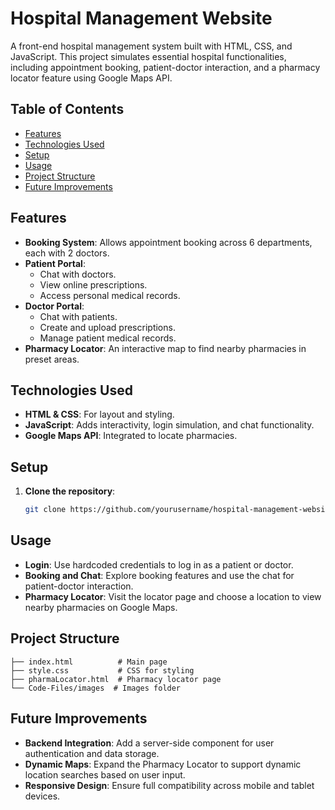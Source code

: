 # Hospital Management Website

A front-end hospital management system built with HTML, CSS, and JavaScript. This project simulates essential hospital functionalities, including appointment booking, patient-doctor interaction, and a pharmacy locator feature using Google Maps API.

## Table of Contents
- [Features](#features)
- [Technologies Used](#technologies-used)
- [Setup](#setup)
- [Usage](#usage)
- [Project Structure](#project-structure)
- [Future Improvements](#future-improvements)

## Features

- **Booking System**: Allows appointment booking across 6 departments, each with 2 doctors.
- **Patient Portal**:
  - Chat with doctors.
  - View online prescriptions.
  - Access personal medical records.
- **Doctor Portal**:
  - Chat with patients.
  - Create and upload prescriptions.
  - Manage patient medical records.
- **Pharmacy Locator**: An interactive map to find nearby pharmacies in preset areas.

## Technologies Used

- **HTML & CSS**: For layout and styling.
- **JavaScript**: Adds interactivity, login simulation, and chat functionality.
- **Google Maps API**: Integrated to locate pharmacies.

## Setup

1. **Clone the repository**:
   ```bash
   git clone https://github.com/yourusername/hospital-management-website.git

## Usage

- **Login**: Use hardcoded credentials to log in as a patient or doctor.
- **Booking and Chat**: Explore booking features and use the chat for patient-doctor interaction.
- **Pharmacy Locator**: Visit the locator page and choose a location to view nearby pharmacies on Google Maps.

## Project Structure

```plaintext
├── index.html          # Main page
├── style.css           # CSS for styling
├── pharmaLocator.html  # Pharmacy locator page
└── Code-Files/images  # Images folder
```

## Future Improvements

- **Backend Integration**: Add a server-side component for user authentication and data storage.
- **Dynamic Maps**: Expand the Pharmacy Locator to support dynamic location searches based on user input.
- **Responsive Design**: Ensure full compatibility across mobile and tablet devices.
